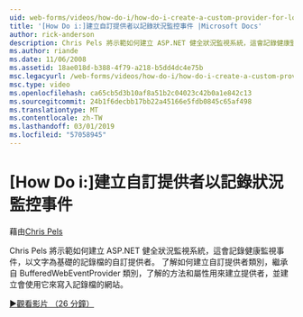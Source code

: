 ```yaml
---
uid: web-forms/videos/how-do-i/how-do-i-create-a-custom-provider-for-logging-health-monitoring-events
title: '[How Do i:]建立自訂提供者以記錄狀況監控事件 |Microsoft Docs'
author: rick-anderson
description: Chris Pels 將示範如何建立 ASP.NET 健全狀況監視系統，這會記錄健康監視事件，以文字為基礎的記錄檔的自訂提供者。 Le...
ms.author: riande
ms.date: 11/06/2008
ms.assetid: 18ae018d-b388-4f79-a218-b5dd4dc4e75b
msc.legacyurl: /web-forms/videos/how-do-i/how-do-i-create-a-custom-provider-for-logging-health-monitoring-events
msc.type: video
ms.openlocfilehash: ca65cb5d3b10af8a51b2c04023c42b0a1e842c13
ms.sourcegitcommit: 24b1f6decbb17bb22a45166e5fdb0845c65af498
ms.translationtype: MT
ms.contentlocale: zh-TW
ms.lasthandoff: 03/01/2019
ms.locfileid: "57058945"
---
```

<a name="how-do-i-create-a-custom-provider-for-logging-health-monitoring-events"></a>[How Do i:]建立自訂提供者以記錄狀況監控事件
====================
藉由[Chris Pels](https://twitter.com/chrispels)

Chris Pels 將示範如何建立 ASP.NET 健全狀況監視系統，這會記錄健康監視事件，以文字為基礎的記錄檔的自訂提供者。 了解如何建立自訂提供者類別，繼承自 BufferedWebEventProvider 類別，了解的方法和屬性用來建立提供者，並建立會使用它來寫入記錄檔的網站。

[&#9654;觀看影片 （26 分鐘）](https://channel9.msdn.com/Blogs/ASP-NET-Site-Videos/how-do-i-create-a-custom-provider-for-logging-health-monitoring-events)
